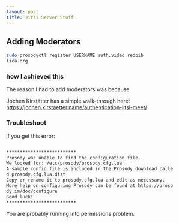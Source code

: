 ```yaml
---
layout: post
title: Jitsi Server Stuff
---
```

## Adding Moderators
```bash
sudo prosodyctl register USERNAME auth.video.redbib
lica.org
```

### how I achieved this
The reason I had to add moderators was because 

Jochen Kirstätter has a simple walk-through here:
https://jochen.kirstaetter.name/authentication-jitsi-meet/

### Troubleshoot
if you get this error:
```bash

**************************
Prosody was unable to find the configuration file.
We looked for: /etc/prosody/prosody.cfg.lua
A sample config file is included in the Prosody download calle
d prosody.cfg.lua.dist
Copy or rename it to prosody.cfg.lua and edit as necessary.
More help on configuring Prosody can be found at https://proso
dy.im/doc/configure
Good luck!
**************************
```
You are probably running into permissions problem.